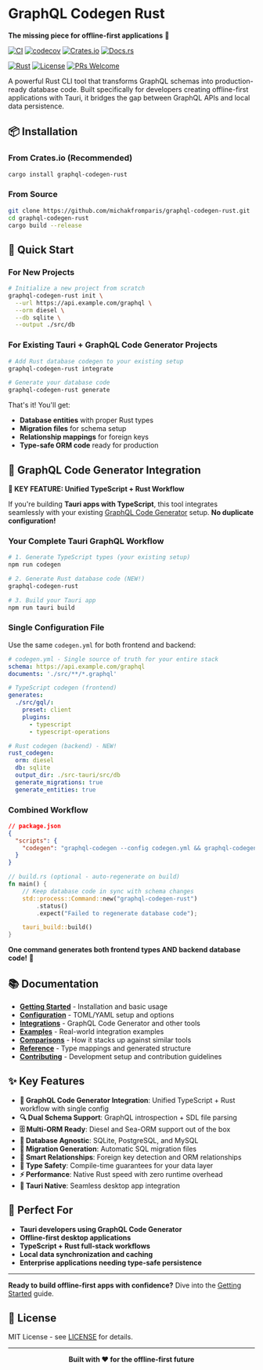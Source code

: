 # GraphQL Codegen Rust

**The missing piece for offline-first applications** 🚀

[![CI](https://github.com/michakfromparis/graphql-codegen-rust/actions/workflows/ci.yml/badge.svg)](https://github.com/michakfromparis/graphql-codegen-rust/actions)
[![codecov](https://codecov.io/gh/michakfromparis/graphql-codegen-rust/branch/main/graph/badge.svg)](https://codecov.io/gh/michakfromparis/graphql-codegen-rust)
[![Crates.io](https://img.shields.io/crates/v/graphql-codegen-rust.svg)](https://crates.io/crates/graphql-codegen-rust)
[![Docs.rs](https://docs.rs/graphql-codegen-rust/badge.svg)](https://docs.rs/graphql-codegen-rust)

[![Rust](https://img.shields.io/badge/rust-1.86%2B-orange)](https://www.rust-lang.org)
[![License](https://img.shields.io/badge/License-MIT-blue.svg)](https://github.com/michakfromparis/graphql-codegen-rust/blob/main/LICENSE)
[![PRs Welcome](https://img.shields.io/badge/PRs-welcome-brightgreen.svg)](https://github.com/michakfromparis/graphql-codegen-rust/blob/main/docs/contributing.md)

A powerful Rust CLI tool that transforms GraphQL schemas into production-ready database code. Built specifically for developers creating offline-first applications with Tauri, it bridges the gap between GraphQL APIs and local data persistence.

## 📦 Installation

### From Crates.io (Recommended)

```bash
cargo install graphql-codegen-rust
```

### From Source

```bash
git clone https://github.com/michakfromparis/graphql-codegen-rust.git
cd graphql-codegen-rust
cargo build --release
```

## 🚀 Quick Start

### For New Projects

```bash
# Initialize a new project from scratch
graphql-codegen-rust init \
  --url https://api.example.com/graphql \
  --orm diesel \
  --db sqlite \
  --output ./src/db
```

### For Existing Tauri + GraphQL Code Generator Projects

```bash
# Add Rust database codegen to your existing setup
graphql-codegen-rust integrate

# Generate your database code
graphql-codegen-rust generate
```

That's it! You'll get:
- **Database entities** with proper Rust types
- **Migration files** for schema setup
- **Relationship mappings** for foreign keys
- **Type-safe ORM code** ready for production

## 🔄 GraphQL Code Generator Integration

**🚀 KEY FEATURE: Unified TypeScript + Rust Workflow**

If you're building **Tauri apps with TypeScript**, this tool integrates seamlessly with your existing [GraphQL Code Generator](https://the-guild.dev/graphql/codegen) setup. **No duplicate configuration!**

### Your Complete Tauri GraphQL Workflow

```bash
# 1. Generate TypeScript types (your existing setup)
npm run codegen

# 2. Generate Rust database code (NEW!)
graphql-codegen-rust

# 3. Build your Tauri app
npm run tauri build
```

### Single Configuration File

Use the same `codegen.yml` for both frontend and backend:

```yaml
# codegen.yml - Single source of truth for your entire stack
schema: https://api.example.com/graphql
documents: './src/**/*.graphql'

# TypeScript codegen (frontend)
generates:
  ./src/gql/:
    preset: client
    plugins:
      - typescript
      - typescript-operations

# Rust codegen (backend) - NEW!
rust_codegen:
  orm: diesel
  db: sqlite
  output_dir: ./src-tauri/src/db
  generate_migrations: true
  generate_entities: true
```

### Combined Workflow

```json
// package.json
{
  "scripts": {
    "codegen": "graphql-codegen --config codegen.yml && graphql-codegen-rust"
  }
}
```

```rust
// build.rs (optional - auto-regenerate on build)
fn main() {
    // Keep database code in sync with schema changes
    std::process::Command::new("graphql-codegen-rust")
        .status()
        .expect("Failed to regenerate database code");

    tauri_build::build()
}
```

**One command generates both frontend types AND backend database code!** 🎯

## 📚 Documentation

- **[Getting Started](docs/getting-started.md)** - Installation and basic usage
- **[Configuration](docs/configuration.md)** - TOML/YAML setup and options
- **[Integrations](docs/integrations.md)** - GraphQL Code Generator and other tools
- **[Examples](docs/examples.md)** - Real-world integration examples
- **[Comparisons](docs/comparisons.md)** - How it stacks up against similar tools
- **[Reference](docs/reference.md)** - Type mappings and generated structure
- **[Contributing](docs/contributing.md)** - Development setup and contribution guidelines

## ✨ Key Features

- **🔄 GraphQL Code Generator Integration**: Unified TypeScript + Rust workflow with single config
- **🔍 Dual Schema Support**: GraphQL introspection + SDL file parsing
- **🗄️ Multi-ORM Ready**: Diesel and Sea-ORM support out of the box
- **💾 Database Agnostic**: SQLite, PostgreSQL, and MySQL
- **🔄 Migration Generation**: Automatic SQL migration files
- **🔗 Smart Relationships**: Foreign key detection and ORM relationships
- **🎯 Type Safety**: Compile-time guarantees for your data layer
- **⚡ Performance**: Native Rust speed with zero runtime overhead
- **🔧 Tauri Native**: Seamless desktop app integration

## 🎯 Perfect For

- **Tauri developers using GraphQL Code Generator**
- **Offline-first desktop applications**
- **TypeScript + Rust full-stack workflows**
- **Local data synchronization and caching**
- **Enterprise applications needing type-safe persistence**

---

**Ready to build offline-first apps with confidence?** Dive into the [Getting Started](docs/getting-started.md) guide.

## 📄 License

MIT License - see [LICENSE](LICENSE) for details.

---

<p align="center">
  <strong>Built with ❤️ for the offline-first future</strong>
</p>

